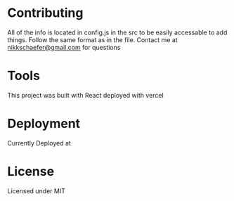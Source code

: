 # Contributing

All of the info is located in config.js in the src to be easily accessable to add things. 
Follow the same format as in the file. Contact me at nikkschaefer@gmail.com for questions

# Tools

This project was built with React deployed with vercel

# Deployment

Currently Deployed at 

# License
Licensed under MIT
